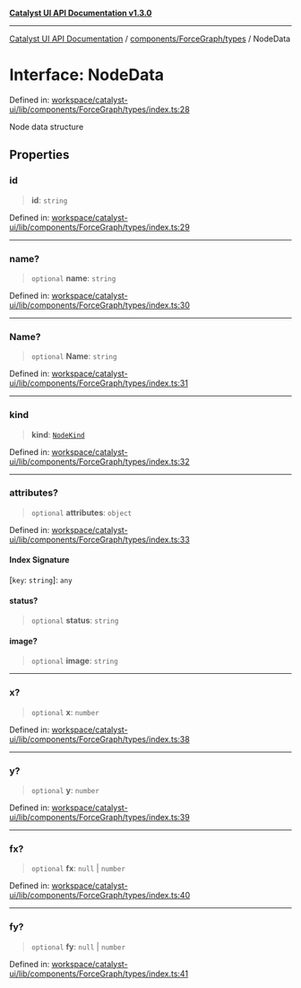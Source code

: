 [**Catalyst UI API Documentation v1.3.0**](../../../../README.md)

---

[Catalyst UI API Documentation](../../../../README.md) / [components/ForceGraph/types](../README.md) / NodeData

# Interface: NodeData

Defined in: [workspace/catalyst-ui/lib/components/ForceGraph/types/index.ts:28](https://github.com/TheBranchDriftCatalyst/catalyst-ui/blob/main/lib/components/ForceGraph/types/index.ts#L28)

Node data structure

## Properties

### id

> **id**: `string`

Defined in: [workspace/catalyst-ui/lib/components/ForceGraph/types/index.ts:29](https://github.com/TheBranchDriftCatalyst/catalyst-ui/blob/main/lib/components/ForceGraph/types/index.ts#L29)

---

### name?

> `optional` **name**: `string`

Defined in: [workspace/catalyst-ui/lib/components/ForceGraph/types/index.ts:30](https://github.com/TheBranchDriftCatalyst/catalyst-ui/blob/main/lib/components/ForceGraph/types/index.ts#L30)

---

### Name?

> `optional` **Name**: `string`

Defined in: [workspace/catalyst-ui/lib/components/ForceGraph/types/index.ts:31](https://github.com/TheBranchDriftCatalyst/catalyst-ui/blob/main/lib/components/ForceGraph/types/index.ts#L31)

---

### kind

> **kind**: [`NodeKind`](../type-aliases/NodeKind.md)

Defined in: [workspace/catalyst-ui/lib/components/ForceGraph/types/index.ts:32](https://github.com/TheBranchDriftCatalyst/catalyst-ui/blob/main/lib/components/ForceGraph/types/index.ts#L32)

---

### attributes?

> `optional` **attributes**: `object`

Defined in: [workspace/catalyst-ui/lib/components/ForceGraph/types/index.ts:33](https://github.com/TheBranchDriftCatalyst/catalyst-ui/blob/main/lib/components/ForceGraph/types/index.ts#L33)

#### Index Signature

\[`key`: `string`\]: `any`

#### status?

> `optional` **status**: `string`

#### image?

> `optional` **image**: `string`

---

### x?

> `optional` **x**: `number`

Defined in: [workspace/catalyst-ui/lib/components/ForceGraph/types/index.ts:38](https://github.com/TheBranchDriftCatalyst/catalyst-ui/blob/main/lib/components/ForceGraph/types/index.ts#L38)

---

### y?

> `optional` **y**: `number`

Defined in: [workspace/catalyst-ui/lib/components/ForceGraph/types/index.ts:39](https://github.com/TheBranchDriftCatalyst/catalyst-ui/blob/main/lib/components/ForceGraph/types/index.ts#L39)

---

### fx?

> `optional` **fx**: `null` \| `number`

Defined in: [workspace/catalyst-ui/lib/components/ForceGraph/types/index.ts:40](https://github.com/TheBranchDriftCatalyst/catalyst-ui/blob/main/lib/components/ForceGraph/types/index.ts#L40)

---

### fy?

> `optional` **fy**: `null` \| `number`

Defined in: [workspace/catalyst-ui/lib/components/ForceGraph/types/index.ts:41](https://github.com/TheBranchDriftCatalyst/catalyst-ui/blob/main/lib/components/ForceGraph/types/index.ts#L41)

